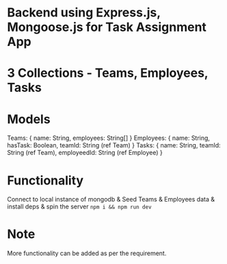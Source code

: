 # Backend using Express.js, Mongoose.js for Task Assignment App

# 3 Collections - Teams, Employees, Tasks

# Models
Teams: {
    name: String,
    employees: String[]
}
Employees: {
    name: String,
    hasTask: Boolean,
    teamId: String (ref Team)
}
Tasks: {
    name: String,
    teamId: String (ref Team),
    employeedId: String (ref Employee)
}

# Functionality
Connect to local instance of mongodb &
Seed Teams & Employees data &
install deps & spin the server
`npm i && npm run dev`


# Note
More functionality can be added as per the requirement.